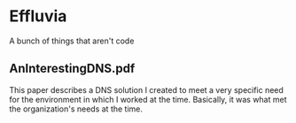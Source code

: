 # Effluvia
A bunch of things that aren't code

## AnInterestingDNS.pdf
This paper describes a DNS solution I created to meet a very specific need for the environment in which I worked at the time. Basically, it was what met the organization's needs at the time.
